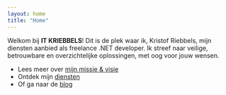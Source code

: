 ```yaml
---
layout: home
title: "Home"
---
```


Welkom bij **IT KRIEBBELS**! Dit is de plek waar ik, Kristof Riebbels, mijn diensten aanbied als freelance .NET developer. Ik streef naar veilige, betrouwbare en overzichtelijke oplossingen, met oog voor jouw wensen.

- Lees meer over [mijn missie & visie](/mission-vision)
- Ontdek mijn [diensten](/services)
- Of ga naar de [blog](/blog)
